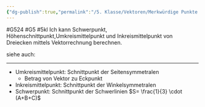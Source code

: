 ```yaml
---
{"dg-publish":true,"permalink":"/5. Klasse/Vektoren/Merkwürdige Punkte im Dreieck mittels Vektoren berechnen./"}
---
```


#G524 #G5 #5kl
Ich kann Schwerpunkt, Höhenschnittpunkt,Umkreismittelpunkt und Inkreismittelpunkt von Dreiecken mittels Vektorrechnung berechnen.

siehe auch:
___
- Umkreismittelpunkt: Schnittpunkt der Seitensymmetralen
	- Betrag von Vektor zu Eckpunkt
- Inkreismittelpunkt: Schnittpunkt der Winkelsymmetralen
- Schwerpunkt: Schnittpunkt der Schwerlinien $S= \frac{1}{3} \cdot (A+B+C)$
